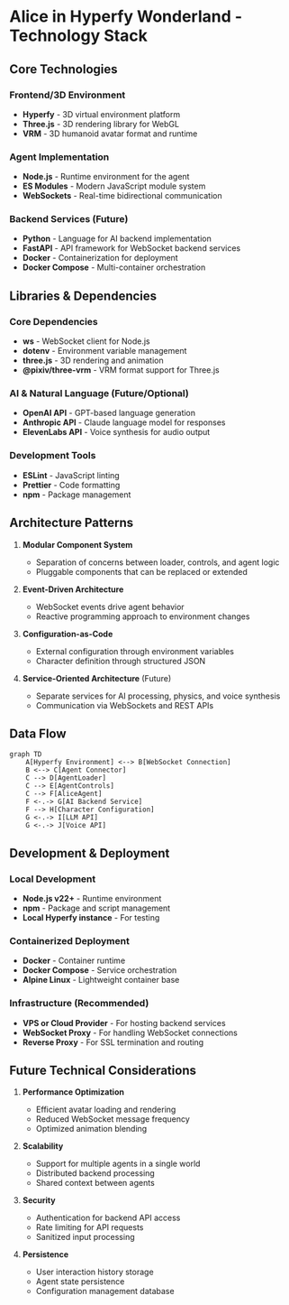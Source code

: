 # Alice in Hyperfy Wonderland - Technology Stack

## Core Technologies

### Frontend/3D Environment
- **Hyperfy** - 3D virtual environment platform
- **Three.js** - 3D rendering library for WebGL
- **VRM** - 3D humanoid avatar format and runtime

### Agent Implementation
- **Node.js** - Runtime environment for the agent
- **ES Modules** - Modern JavaScript module system
- **WebSockets** - Real-time bidirectional communication

### Backend Services (Future)
- **Python** - Language for AI backend implementation
- **FastAPI** - API framework for WebSocket backend services
- **Docker** - Containerization for deployment
- **Docker Compose** - Multi-container orchestration

## Libraries & Dependencies

### Core Dependencies
- **ws** - WebSocket client for Node.js
- **dotenv** - Environment variable management
- **three.js** - 3D rendering and animation
- **@pixiv/three-vrm** - VRM format support for Three.js

### AI & Natural Language (Future/Optional)
- **OpenAI API** - GPT-based language generation
- **Anthropic API** - Claude language model for responses
- **ElevenLabs API** - Voice synthesis for audio output

### Development Tools
- **ESLint** - JavaScript linting
- **Prettier** - Code formatting
- **npm** - Package management

## Architecture Patterns

1. **Modular Component System**
   - Separation of concerns between loader, controls, and agent logic
   - Pluggable components that can be replaced or extended

2. **Event-Driven Architecture**
   - WebSocket events drive agent behavior
   - Reactive programming approach to environment changes

3. **Configuration-as-Code**
   - External configuration through environment variables
   - Character definition through structured JSON

4. **Service-Oriented Architecture** (Future)
   - Separate services for AI processing, physics, and voice synthesis
   - Communication via WebSockets and REST APIs

## Data Flow

```mermaid
graph TD
    A[Hyperfy Environment] <--> B[WebSocket Connection]
    B <--> C[Agent Connector]
    C --> D[AgentLoader]
    C --> E[AgentControls]
    C --> F[AliceAgent]
    F <-.-> G[AI Backend Service]
    F --> H[Character Configuration]
    G <-.-> I[LLM API]
    G <-.-> J[Voice API]
```

## Development & Deployment

### Local Development
- **Node.js v22+** - Runtime environment
- **npm** - Package and script management
- **Local Hyperfy instance** - For testing

### Containerized Deployment
- **Docker** - Container runtime
- **Docker Compose** - Service orchestration
- **Alpine Linux** - Lightweight container base

### Infrastructure (Recommended)
- **VPS or Cloud Provider** - For hosting backend services
- **WebSocket Proxy** - For handling WebSocket connections
- **Reverse Proxy** - For SSL termination and routing

## Future Technical Considerations

1. **Performance Optimization**
   - Efficient avatar loading and rendering
   - Reduced WebSocket message frequency
   - Optimized animation blending

2. **Scalability**
   - Support for multiple agents in a single world
   - Distributed backend processing
   - Shared context between agents

3. **Security**
   - Authentication for backend API access
   - Rate limiting for API requests
   - Sanitized input processing

4. **Persistence**
   - User interaction history storage
   - Agent state persistence
   - Configuration management database
